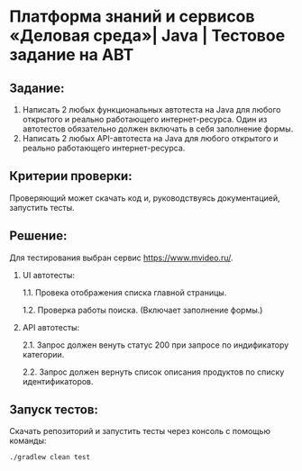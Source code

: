 # Платформа знаний и сервисов «Деловая среда»| Java | Тестовое задание на АВТ

## Задание:
1. Написать 2 любых функциональных автотеста на Java для любого открытого и реально работающего интернет-ресурса.
Один из автотестов обязательно должен включать в себя заполнение формы.
2. Написать 2 любых API-автотеста на Java для любого открытого и реально работающего интернет-ресурса.
   
## Критерии проверки:
Проверяющий может скачать код и, руководствуясь документацией, запустить тесты.

## Решение:

Для тестирования выбран сервис https://www.mvideo.ru/.

1. UI автотесты:

    1.1. Провека отображения списка главной страницы.

    1.2. Проверка работы поиска. (Включает заполнение формы.)

2. API автотесты:

   2.1. Запрос должен венуть статус 200 при запросе по индификатору категории.

   2.2. Запрос должен вернуть список описания продуктов по списку идентификаторов.

## Запуск тестов:
Скачать репозиторий и запустить тесты через консоль с помощью команды:
```bash
./gradlew clean test
```



